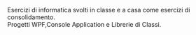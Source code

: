 Esercizi di informatica svolti in classe e a casa come esercizi di consolidamento.
<br>Progetti WPF,Console Application e Librerie di Classi.